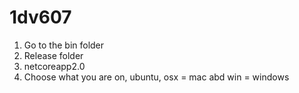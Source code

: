 # 1dv607

1. Go to the bin folder
2. Release folder
3. netcoreapp2.0
4. Choose what you are on, ubuntu, osx = mac abd win = windows